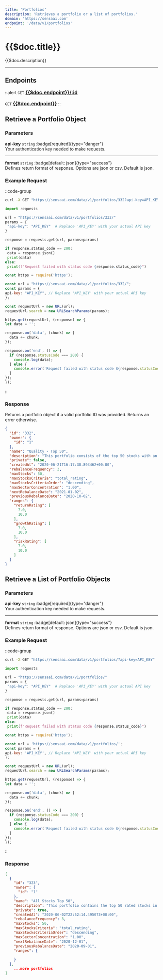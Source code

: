 ```yaml
---
title: 'Portfolios'
description: 'Retrieves a portfolio or a list of portfolios.'
domain: 'https://sensaai.com'
endpoint: '/data/v1/portfolios'
---
```


# {{$doc.title}}

{{$doc.description}}

---

## Endpoints

::alert
`GET` [<span style="font-size:1.15em;">**{{$doc.endpoint}}/:id**</span>](#retrieve-a-portfolio-object)  
<br>
`GET` [<span style="font-size:1.15em;">**{{$doc.endpoint}}**</span>](#retrieve-a-list-of-portfolio-objects)
::

## Retrieve a Portfolio Object

### Parameters

**api-key** `string` :badge[required]{type="danger"}<br style="margin: 0.4em;">
Your authentication key needed to make requests.

---

**format** `string` :badge[default: json]{type="success"} <br style="margin: 0.4em;">
Defines return format of response. Options are json or csv. Default is json.

### Example Request

::code-group

  ```bash [cURL]
  curl -X GET "https://sensaai.com/data/v1/portfolios/332?api-key=API_KEY"
  ```

   ```py [Python]
 import requests

url = "https://sensaai.com/data/v1/portfolios/332/"
params = {
    "api-key": "API_KEY"  # Replace 'API_KEY' with your actual API key
}

response = requests.get(url, params=params)

if response.status_code == 200:
    data = response.json()
    print(data)
else:
    print(f"Request failed with status code {response.status_code}")
  ```
 
  ```js [JavaScript]
  const https = require('https');

const url = "https://sensaai.com/data/v1/portfolios/332/";
const params = {
  api-key: "API_KEY", // Replace 'API_KEY' with your actual API key
};

const requestUrl = new URL(url);
requestUrl.search = new URLSearchParams(params);

https.get(requestUrl, (response) => {
  let data = '';

  response.on('data', (chunk) => {
    data += chunk;
  });

  response.on('end', () => {
    if (response.statusCode === 200) {
      console.log(data);
    } else {
      console.error(`Request failed with status code ${response.statusCode}`);
    }
  });
});
  ```
::

### Response

Returns a portfolio object if a valid portfolio ID was provided. Returns an error otherwise.

```json
{
  "id": "332",
  "owner": {
    "id": "1"
  },
  "name": "Quality - Top 50",
  "description": "This portfolio consists of the top 50 stocks with an above 7 rating for Return, Growth and Risk. Portfolio is rebalanced once a quarter.",
  "private": false,
  "createdAt": "2020-06-21T16:17:38.893462+00:00",
  "rebalanceFrequency": 3,
  "maxStocks": 50,
  "maxStocksCriteria": "total_rating",
  "maxStocksCriteriaOrder": "descending",
  "maxSectorConcentration": "1.00",
  "nextRebalanceDate": "2021-01-02",
  "previousRebalanceDate": "2020-10-02",
  "ranges": {
    "returnRating": [
      7.0,
      10.0
    ],
    "growthRating": [
      7.0,
      10.0
    ],
    "riskRating": [
      7.0,
      10.0
    ]
  }
}
```

## Retrieve a List of Portfolio Objects

### Parameters

**api-key** `string` :badge[required]{type="danger"}<br style="margin: 0.4em;">
Your authentication key needed to make requests.

---

**format** `string` :badge[default: json]{type="success"} <br style="margin: 0.4em;">
Defines return format of response. Options are json or csv. Default is json.

### Example Request

::code-group

  ```bash [cURL]
  curl -X GET "https://sensaai.com/data/v1/portfolios/?api-key=API_KEY"
  ```

   ```py [Python]
 import requests

url = "https://sensaai.com/data/v1/portfolios/"
params = {
    "api-key": "API_KEY"  # Replace 'API_KEY' with your actual API key
}

response = requests.get(url, params=params)

if response.status_code == 200:
    data = response.json()
    print(data)
else:
    print(f"Request failed with status code {response.status_code}")
  ```
 
  ```js [JavaScript]
const https = require('https');

const url = 'https://sensaai.com/data/v1/portfolios/';
const params = {
  api-key: 'API_KEY', // Replace 'API_KEY' with your actual API key
};

const requestUrl = new URL(url);
requestUrl.search = new URLSearchParams(params);

https.get(requestUrl, (response) => {
  let data = '';

  response.on('data', (chunk) => {
    data += chunk;
  });

  response.on('end', () => {
    if (response.statusCode === 200) {
      console.log(data);
    } else {
      console.error(`Request failed with status code ${response.statusCode}`);
    }
  });
});
  ```
::

### Response

```json
[
  {
    "id": "323",
    "owner": {
      "id": "1"
    },
    "name": "All Stocks Top 50",
    "description": "This portfolio contains the top 50 rated stocks in the SensaAI universe and is rebalanced once a quarter.",
    "private": true,
    "createdAt": "2020-06-02T22:52:14.495073+00:00",
    "rebalanceFrequency": 3,
    "maxStocks": 50,
    "maxStocksCriteria": "total_rating",
    "maxStocksCriteriaOrder": "descending",
    "maxSectorConcentration": "1.00",
    "nextRebalanceDate": "2020-12-01",
    "previousRebalanceDate": "2020-09-01",
    "ranges": {
      
    }
  },
    ...more portfolios
]
```

